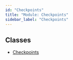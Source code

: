 ```yaml
---
id: "Checkpoints"
title: "Module: Checkpoints"
sidebar_label: "Checkpoints"
---
```


## Classes

- [Checkpoints](../../../../../../classes/API/Entities/Asset/Fungible/Checkpoints/Checkpoints.md)
